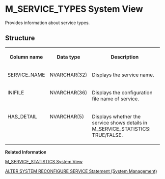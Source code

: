 <!-- loio20c4d1dc751910148e5d947af2f72eae -->

# M\_SERVICE\_TYPES System View

Provides information about service types.



<a name="loio20c4d1dc751910148e5d947af2f72eae___m__s_e_r_v_i_c_e__t_y_p_e_s_1struct_M_SERVICE_TYPES"/>

## Structure


<table>
<tr>
<th valign="top">

Column name

</th>
<th valign="top">

Data type

</th>
<th valign="top">

Description

</th>
</tr>
<tr>
<td valign="top">

SERVICE\_NAME

</td>
<td valign="top">

NVARCHAR\(32\)

</td>
<td valign="top">

Displays the service name.

</td>
</tr>
<tr>
<td valign="top">

INIFILE

</td>
<td valign="top">

NVARCHAR\(36\)

</td>
<td valign="top">

Displays the configuration file name of service.

</td>
</tr>
<tr>
<td valign="top">

HAS\_DETAIL

</td>
<td valign="top">

NVARCHAR\(5\)

</td>
<td valign="top">

Displays whether the service shows details in M\_SERVICE\_STATISTICS: TRUE/FALSE.

</td>
</tr>
</table>

**Related Information**  


[M\_SERVICE\_STATISTICS System View](m-service-statistics-system-view-20c460b.md "Provides statistics on active services.")

[ALTER SYSTEM RECONFIGURE SERVICE Statement \(System Management\)](../../010-SQL-Reference/012-SQL-Statements/alter-system-reconfigure-service-statement-system-management-20d23ea.md "Reconfigures a specified service by applying the current configuration parameters.")

